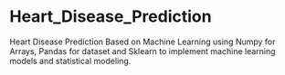 # Heart_Disease_Prediction
Heart Disease Prediction Based on Machine Learning using  Numpy for Arrays, Pandas for dataset and Sklearn to implement machine learning models and statistical modeling.

